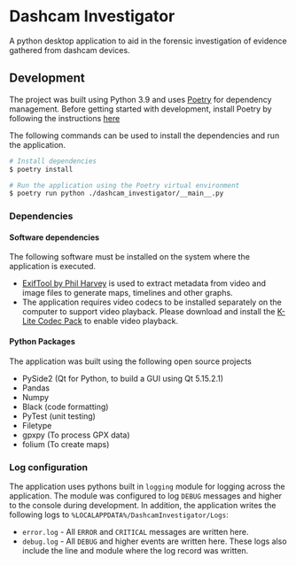 # Dashcam Investigator

A python desktop application to aid in the forensic investigation of evidence gathered from dashcam devices.

## Development

The project was built using Python 3.9 and uses [Poetry](https://python-poetry.org/) for dependency management. Before getting started with development, install Poetry by following the instructions [here](https://python-poetry.org/docs/)

The following commands can be used to install the dependencies and run the application.

```bash
# Install dependencies
$ poetry install

# Run the application using the Poetry virtual environment
$ poetry run python ./dashcam_investigator/__main__.py 
```

### Dependencies

#### Software dependencies
The following software must be installed on the system where the application is executed.

- [ExifTool by Phil Harvey]() is used to extract metadata from video and image files to generate maps, timelines and other graphs.
- The application requires video codecs to be installed separately on the computer to support video playback. Please download and install the [K-Lite Codec Pack](https://www.codecguide.com/download_k-lite_codec_pack_basic.htm) to enable video playback.

#### Python Packages
The application was built using the following open source projects

- PySide2 (Qt for Python, to build a GUI using Qt 5.15.2.1)
- Pandas
- Numpy
- Black (code formatting)
- PyTest (unit testing)
- Filetype
- gpxpy (To process GPX data)
- folium (To create maps)

### Log configuration

The application uses pythons built in `logging` module for logging across the application. The module was configured to log `DEBUG` messages and higher to the console during development. In addition, the application writes the following logs to `%LOCALAPPDATA%/DashcamInvestigator/Logs`:

- `error.log` - All `ERROR` and `CRITICAL` messages are written here.
- `debug.log` - All `DEBUG` and higher events are written here. These logs also include the line and module where the log record was written.